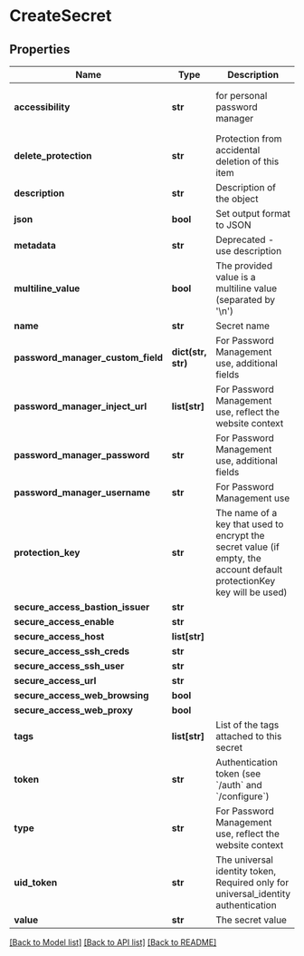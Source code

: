 # CreateSecret

## Properties
Name | Type | Description | Notes
------------ | ------------- | ------------- | -------------
**accessibility** | **str** | for personal password manager | [optional] [default to 'regular']
**delete_protection** | **str** | Protection from accidental deletion of this item | [optional] 
**description** | **str** | Description of the object | [optional] 
**json** | **bool** | Set output format to JSON | [optional] 
**metadata** | **str** | Deprecated - use description | [optional] 
**multiline_value** | **bool** | The provided value is a multiline value (separated by &#39;\\n&#39;) | [optional] 
**name** | **str** | Secret name | 
**password_manager_custom_field** | **dict(str, str)** | For Password Management use, additional fields | [optional] 
**password_manager_inject_url** | **list[str]** | For Password Management use, reflect the website context | [optional] 
**password_manager_password** | **str** | For Password Management use, additional fields | [optional] 
**password_manager_username** | **str** | For Password Management use | [optional] 
**protection_key** | **str** | The name of a key that used to encrypt the secret value (if empty, the account default protectionKey key will be used) | [optional] 
**secure_access_bastion_issuer** | **str** |  | [optional] 
**secure_access_enable** | **str** |  | [optional] 
**secure_access_host** | **list[str]** |  | [optional] 
**secure_access_ssh_creds** | **str** |  | [optional] 
**secure_access_ssh_user** | **str** |  | [optional] 
**secure_access_url** | **str** |  | [optional] 
**secure_access_web_browsing** | **bool** |  | [optional] 
**secure_access_web_proxy** | **bool** |  | [optional] 
**tags** | **list[str]** | List of the tags attached to this secret | [optional] 
**token** | **str** | Authentication token (see &#x60;/auth&#x60; and &#x60;/configure&#x60;) | [optional] 
**type** | **str** | For Password Management use, reflect the website context | [optional] 
**uid_token** | **str** | The universal identity token, Required only for universal_identity authentication | [optional] 
**value** | **str** | The secret value | 

[[Back to Model list]](../README.md#documentation-for-models) [[Back to API list]](../README.md#documentation-for-api-endpoints) [[Back to README]](../README.md)


